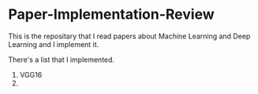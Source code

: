 # Paper-Implementation-Review

This is the repositary that I read papers about Machine Learning and Deep Learning and I implement it.

There's a list that I implemented.

1. VGG16
2. 